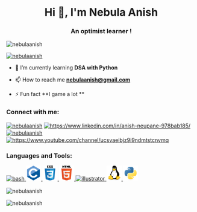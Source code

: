 <h1 align="center">Hi 👋, I'm Nebula Anish </h1>
<h3 align="center">An optimist learner !</h3>


<p align="left"> <img src="https://komarev.com/ghpvc/?username=nebulaanish&label=Profile%20views&color=0e75b6&style=flat" alt="nebulaanish" /> </p>

<p align="left"> <a href="https://github.com/ryo-ma/github-profile-trophy"><img src="https://github-profile-trophy.vercel.app/?username=nebulaanish" alt="nebulaanish" /></a> </p>


- 🌱 I’m currently learning **DSA with Python**

- 📫 How to reach me **nebulaanish@gmail.com**

- ⚡ Fun fact **I game a lot **

<h3 align="left">Connect with me:</h3>
<p align="left">
<a href="https://twitter.com/nebula_anish" target="blank"><img align="center" src="https://raw.githubusercontent.com/rahuldkjain/github-profile-readme-generator/master/src/images/icons/Social/twitter.svg" alt="nebulaanish" height="30" width="40" /></a>
<a href="https://linkedin.com/in/https://www.linkedin.com/in/anish-neupane-978bab185/" target="blank"><img align="center" src="https://raw.githubusercontent.com/rahuldkjain/github-profile-readme-generator/master/src/images/icons/Social/linked-in-alt.svg" alt="https://www.linkedin.com/in/anish-neupane-978bab185/" height="30" width="40" /></a>
<a href="https://fb.com/nebulaanish" target="blank"><img align="center" src="https://raw.githubusercontent.com/rahuldkjain/github-profile-readme-generator/master/src/images/icons/Social/facebook.svg" alt="nebulaanish" height="30" width="40" /></a>
<a href="https://www.youtube.com/channel/UCSVAEiBJz9I9ndMtsTCnvMQ" target="blank"><img align="center" src="https://raw.githubusercontent.com/rahuldkjain/github-profile-readme-generator/master/src/images/icons/Social/youtube.svg" alt="https://www.youtube.com/channel/ucsvaeibjz9i9ndmtstcnvmq" height="30" width="40" /></a>
</p>

<h3 align="left">Languages and Tools:</h3>
<p align="left"> <a href="https://www.gnu.org/software/bash/" target="_blank" rel="noreferrer"> <img src="https://www.vectorlogo.zone/logos/gnu_bash/gnu_bash-icon.svg" alt="bash" width="40" height="40"/> </a> <a href="https://www.cprogramming.com/" target="_blank" rel="noreferrer"> <img src="https://raw.githubusercontent.com/devicons/devicon/master/icons/c/c-original.svg" alt="c" width="40" height="40"/> </a> <a href="https://www.w3schools.com/css/" target="_blank" rel="noreferrer"> <img src="https://raw.githubusercontent.com/devicons/devicon/master/icons/css3/css3-original-wordmark.svg" alt="css3" width="40" height="40"/> </a> <a href="https://www.w3.org/html/" target="_blank" rel="noreferrer"> <img src="https://raw.githubusercontent.com/devicons/devicon/master/icons/html5/html5-original-wordmark.svg" alt="html5" width="40" height="40"/> </a> <a href="https://www.adobe.com/in/products/illustrator.html" target="_blank" rel="noreferrer"> <img src="https://www.vectorlogo.zone/logos/adobe_illustrator/adobe_illustrator-icon.svg" alt="illustrator" width="40" height="40"/> </a> <a href="https://www.linux.org/" target="_blank" rel="noreferrer"> <img src="https://raw.githubusercontent.com/devicons/devicon/master/icons/linux/linux-original.svg" alt="linux" width="40" height="40"/> </a> <a href="https://www.python.org" target="_blank" rel="noreferrer"> <img src="https://raw.githubusercontent.com/devicons/devicon/master/icons/python/python-original.svg" alt="python" width="40" height="40"/> </a> </p>

<p><img align="center" src="https://github-readme-stats.vercel.app/api/top-langs?username=nebulaanish&show_icons=true&locale=en&layout=compact" alt="nebulaanish" /></p>

<p><img align="center" src="https://github-readme-streak-stats.herokuapp.com/?user=nebulaanish&" alt="nebulaanish" /></p>

